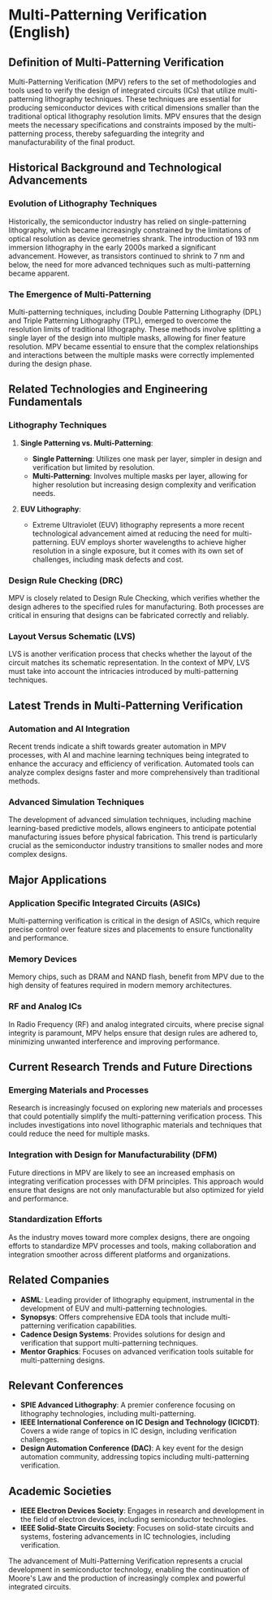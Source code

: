 # Multi-Patterning Verification (English)

## Definition of Multi-Patterning Verification

Multi-Patterning Verification (MPV) refers to the set of methodologies and tools used to verify the design of integrated circuits (ICs) that utilize multi-patterning lithography techniques. These techniques are essential for producing semiconductor devices with critical dimensions smaller than the traditional optical lithography resolution limits. MPV ensures that the design meets the necessary specifications and constraints imposed by the multi-patterning process, thereby safeguarding the integrity and manufacturability of the final product.

## Historical Background and Technological Advancements

### Evolution of Lithography Techniques

Historically, the semiconductor industry has relied on single-patterning lithography, which became increasingly constrained by the limitations of optical resolution as device geometries shrank. The introduction of 193 nm immersion lithography in the early 2000s marked a significant advancement. However, as transistors continued to shrink to 7 nm and below, the need for more advanced techniques such as multi-patterning became apparent.

### The Emergence of Multi-Patterning

Multi-patterning techniques, including Double Patterning Lithography (DPL) and Triple Patterning Lithography (TPL), emerged to overcome the resolution limits of traditional lithography. These methods involve splitting a single layer of the design into multiple masks, allowing for finer feature resolution. MPV became essential to ensure that the complex relationships and interactions between the multiple masks were correctly implemented during the design phase.

## Related Technologies and Engineering Fundamentals

### Lithography Techniques

1. **Single Patterning vs. Multi-Patterning**: 
   - **Single Patterning**: Utilizes one mask per layer, simpler in design and verification but limited by resolution.
   - **Multi-Patterning**: Involves multiple masks per layer, allowing for higher resolution but increasing design complexity and verification needs.

2. **EUV Lithography**: 
   - Extreme Ultraviolet (EUV) lithography represents a more recent technological advancement aimed at reducing the need for multi-patterning. EUV employs shorter wavelengths to achieve higher resolution in a single exposure, but it comes with its own set of challenges, including mask defects and cost.

### Design Rule Checking (DRC)

MPV is closely related to Design Rule Checking, which verifies whether the design adheres to the specified rules for manufacturing. Both processes are critical in ensuring that designs can be fabricated correctly and reliably.

### Layout Versus Schematic (LVS)

LVS is another verification process that checks whether the layout of the circuit matches its schematic representation. In the context of MPV, LVS must take into account the intricacies introduced by multi-patterning techniques.

## Latest Trends in Multi-Patterning Verification

### Automation and AI Integration

Recent trends indicate a shift towards greater automation in MPV processes, with AI and machine learning techniques being integrated to enhance the accuracy and efficiency of verification. Automated tools can analyze complex designs faster and more comprehensively than traditional methods.

### Advanced Simulation Techniques

The development of advanced simulation techniques, including machine learning-based predictive models, allows engineers to anticipate potential manufacturing issues before physical fabrication. This trend is particularly crucial as the semiconductor industry transitions to smaller nodes and more complex designs.

## Major Applications

### Application Specific Integrated Circuits (ASICs)

Multi-patterning verification is critical in the design of ASICs, which require precise control over feature sizes and placements to ensure functionality and performance.

### Memory Devices

Memory chips, such as DRAM and NAND flash, benefit from MPV due to the high density of features required in modern memory architectures.

### RF and Analog ICs

In Radio Frequency (RF) and analog integrated circuits, where precise signal integrity is paramount, MPV helps ensure that design rules are adhered to, minimizing unwanted interference and improving performance.

## Current Research Trends and Future Directions

### Emerging Materials and Processes

Research is increasingly focused on exploring new materials and processes that could potentially simplify the multi-patterning verification process. This includes investigations into novel lithographic materials and techniques that could reduce the need for multiple masks.

### Integration with Design for Manufacturability (DFM)

Future directions in MPV are likely to see an increased emphasis on integrating verification processes with DFM principles. This approach would ensure that designs are not only manufacturable but also optimized for yield and performance.

### Standardization Efforts

As the industry moves toward more complex designs, there are ongoing efforts to standardize MPV processes and tools, making collaboration and integration smoother across different platforms and organizations.

## Related Companies

- **ASML**: Leading provider of lithography equipment, instrumental in the development of EUV and multi-patterning technologies.
- **Synopsys**: Offers comprehensive EDA tools that include multi-patterning verification capabilities.
- **Cadence Design Systems**: Provides solutions for design and verification that support multi-patterning techniques.
- **Mentor Graphics**: Focuses on advanced verification tools suitable for multi-patterning designs.

## Relevant Conferences

- **SPIE Advanced Lithography**: A premier conference focusing on lithography technologies, including multi-patterning.
- **IEEE International Conference on IC Design and Technology (ICICDT)**: Covers a wide range of topics in IC design, including verification challenges.
- **Design Automation Conference (DAC)**: A key event for the design automation community, addressing topics including multi-patterning verification.

## Academic Societies

- **IEEE Electron Devices Society**: Engages in research and development in the field of electron devices, including semiconductor technologies.
- **IEEE Solid-State Circuits Society**: Focuses on solid-state circuits and systems, fostering advancements in IC technologies, including verification.

The advancement of Multi-Patterning Verification represents a crucial development in semiconductor technology, enabling the continuation of Moore's Law and the production of increasingly complex and powerful integrated circuits.